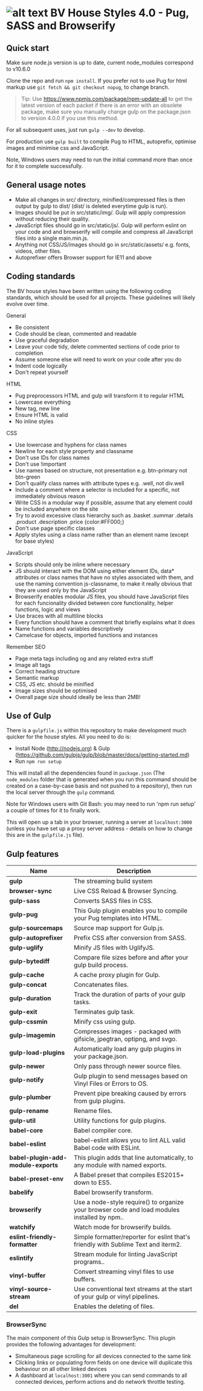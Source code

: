 ![alt text](https://avatars3.githubusercontent.com/u/5037626?s=200&v=4) BV House Styles 4.0 - Pug, SASS and Browserify
===============

Quick start
-----------

Make sure node.js version is up to date, current node_modules correspond to v10.6.0

Clone the repo and run `npm install`. If you prefer not to use Pug for html markup use `git fetch && git checkout nopug`, to change branch.

> Tip: Use https://www.npmjs.com/package/npm-update-all to get the latest version of each packet if there is an error with an obsolete package, make sure you manually change gulp on the package.json to version 4.0.0 if you use this method.

For all subsequent uses, just run `gulp --dev` to develop.

For production use `gulp built` to compile Pug to HTML, autoprefix, optimise images and minimise css and JavaScript.

Note, Windows users may need to run the initial command more than once for it to complete successfully.


General usage notes
-------------------

- Make all changes in src/ directory, minified/compressed files is then output by gulp to dist/ (dist/ is deleted everytime gulp is run).
- Images should be put in src/static/img/. Gulp will apply compression without reducing their quality.
- JavaScript files should go in src/static/js/. Gulp will perform eslint on your code and and browserify will compile and compress all JavaScript files into a single main.min.js.
- Anything not CSS/JS/images should go in src/static/assets/ e.g. fonts, videos, other files.
- Autoprefixer offers Browser support for IE11 and above 

Coding standards
----------------

The BV house styles have been written using the following coding standards, which should be used for all projects. These guidelines will likely evolve over time.

General

- Be consistent
- Code should be clean, commented and readable
- Use graceful degradation
- Leave your code tidy, delete commented sections of code prior to completion
- Assume someone else will need to work on your code after you do
- Indent code logically
- Don't repeat yourself

HTML

- Pug preprocessors HTML and gulp will transform it to regular HTML
- Lowercase everything
- New tag, new line
- Ensure HTML is valid
- No inline styles

CSS

- Use lowercase and hyphens for class names
- Newline for each style property and classname
- Don't use IDs for class names
- Don't use !important
- Use names based on structure, not presentation e.g. btn-primary not btn-green
- Don't qualify class names with attribute types e.g. .well, not div.well 
- Include a comment where a selector is included for a specific, not immediately obvious reason
- Write CSS in a modular way if possible, assume that any element could be included anywhere on the site
- Try to avoid excessive class hierarchy such as .basket .summar .details .product .description .price {color:#FF000;}
- Don't use page specific classes
- Apply styles using a class name rather than an element name (except for base styles)

JavaScript

- Scripts should only be inline where necessary
- JS should interact with the DOM using either element IDs, data* attributes or class names that have no styles associated with them, and use the naming convention js-classname, to make it really obvious that they are used only by the JavaScript
- Browserify enables modular JS files, you should have JavaScript files for each funcionality divided between core functionality, helper functions, logic and views
- Use braces with all multiline blocks
- Every function should have a comment that briefly explains what it does
- Name functions and variables descriptively
- Camelcase for objects, imported functions and instances


Remember SEO

- Page meta tags including og and any related extra stuff
- Image alt tags
- Correct heading structure
- Semantic markup
- CSS, JS etc. should be minified
- Image sizes should be optimised
- Overall page size should ideally be less than 2MB!


Use of Gulp
------------

There is a `gulpfile.js` within this repository to make development much quicker for the house styles. All you need to do is:

- Install Node (http://nodejs.org) & Gulp (https://github.com/gulpjs/gulp/blob/master/docs/getting-started.md)
- Run `npm run setup`

This will install all the dependencies found in `package.json` (The `node_modules` folder that is generated when you run this command should be created on a case-by-case basis and not pushed to a repository), then run the local server through the `gulp` command.

Note for Windows users with Git Bash: you may need to run 'npm run setup' a couple of times for it to finally work.
  
This will open up a tab in your browser, running a server at `localhost:3000` (unless you have set up a proxy server address - details on how to change this are in the `gulpfile.js` file).

Gulp features
-------------

Name | Description
--- | ---
**gulp** | The streaming build system
**browser-sync** | Live CSS Reload & Browser Syncing.
**gulp-sass** |  Converts SASS files in CSS.
**gulp-pug** | This Gulp plugin enables you to compile your Pug templates into HTML.
**gulp-sourcemaps** | Source map support for Gulp.js.
**gulp-autoprefixer** | Prefix CSS after conversion from SASS. 
**gulp-uglify** | Minify JS files with UglifyJS.
**gulp-bytediff** | Compare file sizes before and after your gulp build process.
**gulp-cache** | A cache proxy plugin for Gulp.
**gulp-concat** | Concatenates files.
**gulp-duration** | Track the duration of parts of your gulp tasks.
**gulp-exit** | Terminates gulp task.
**gulp-cssmin** | Minify css using gulp.
**gulp-imagemin** | Compresses images - packaged with gifsicle, jpegtran, optipng, and svgo.
**gulp-load-plugins** | Automatically load any gulp plugins in your package.json.
**gulp-newer** | Only pass through newer source files.
**gulp-notify** | Gulp plugin to send messages based on Vinyl Files or Errors to OS.
**gulp-plumber** | Prevent pipe breaking caused by errors from gulp plugins.
**gulp-rename** | Rename files.
**gulp-util** | Utility functions for gulp plugins.
**babel-core** | Babel compiler core.
**babel-eslint** | babel-eslint allows you to lint ALL valid Babel code with ESLint.
**babel-plugin-add-module-exports** | This plugin adds that line automatically, to any module with named exports.
**babel-preset-env** | A Babel preset that compiles ES2015+ down to ES5.
**babelify** | Babel browserify transform.
**browserify** | Use a node-style require() to organize your browser code and load modules installed by npm..
**watchify** | Watch mode for browserify builds.
**eslint-friendly-formatter** | Simple formatter/reporter for eslint that's friendly with Sublime Text and iterm2.
**eslintify** | Stream module for linting JavaScript programs..
**vinyl-buffer** | Convert streaming vinyl files to use buffers.
**vinyl-source-stream** | Use conventional text streams at the start of your gulp or vinyl pipelines.
**del** | Enables the deleting of files.

### BrowserSync
  
The main component of this Gulp setup is BrowserSync. This plugin provides the following advantages for development:  
* Simultaneous page scrolling for all devices connected to the same link  
* Clicking links or populating form fields on one device will duplicate this behaviour on all other linked devices  
* A dashboard at `localhost:3001` where you can send commands to all connected devices, perform actions and do network throttle testing.